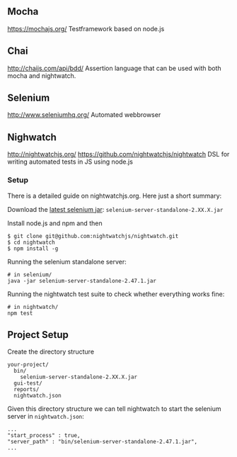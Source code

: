 Mocha
-----
https://mochajs.org/
Testframework based on node.js


Chai
----
http://chaijs.com/api/bdd/
Assertion language that can be used with both mocha and nightwatch.

Selenium
--------
http://www.seleniumhq.org/
Automated webbrowser

Nighwatch
---------
http://nightwatchjs.org/
https://github.com/nightwatchjs/nightwatch
DSL for writing automated tests in JS using node.js

### Setup
There is a detailed guide on nightwatchjs.org. Here just a
short summary:

Download the [latest selenium jar](https://selenium-release.storage.googleapis.com/index.html):
`selenium-server-standalone-2.XX.X.jar`

Install node.js and npm and then
~~~
$ git clone git@github.com:nightwatchjs/nightwatch.git
$ cd nightwatch
$ npm install -g
~~~

Running the selenium standalone server:

~~~
# in selenium/
java -jar selenium-server-standalone-2.47.1.jar
~~~

Running the nightwatch test suite to check whether everything
works fine:

~~~
# in nightwatch/
npm test
~~~


Project Setup
-------------
Create the directory structure

~~~
your-project/
  bin/
    selenium-server-standalone-2.XX.X.jar
  gui-test/
  reports/
  nightwatch.json
~~~

Given this directory structure we can tell nightwatch to start
the selenium server in `nightwatch.json`:

~~~
...
"start_process" : true,
"server_path" : "bin/selenium-server-standalone-2.47.1.jar",
...
~~~
